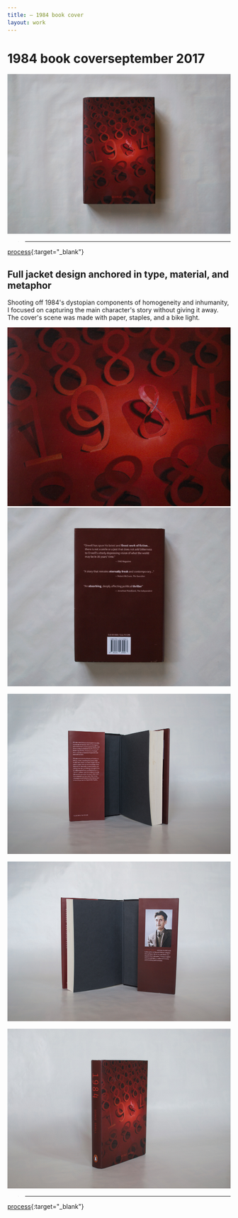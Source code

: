```yaml
---
title: — 1984 book cover
layout: work
---
```


# <span id="title">1984 book cover</span><span id="date">september 2017</span>

<p class="fill"><img src="../images/1984/n01.jpg"></p>

>___  
[process](../documents/1984_process_vannavu.pdf){:target="_blank"} 

## Full jacket design anchored in type, material, and metaphor

Shooting off 1984's dystopian components of homogeneity and inhumanity, I focused on capturing the main character's story without giving it away. The cover's scene was made with paper, staples, and a bike light.

<p class="fill"><img src="../images/1984/n02.jpg" class="half_left"><img src="../images/1984/n04.jpg" class="half_right"></p> 

<p class="fill"><img src="../images/1984/n06.jpg"></p> 

<p class="fill"><img src="../images/1984/n07.jpg"></p> 

<p class="fill"><img src="../images/1984/n05.jpg"></p>

>___  
[process](../documents/1984_process_vannavu.pdf){:target="_blank"} 